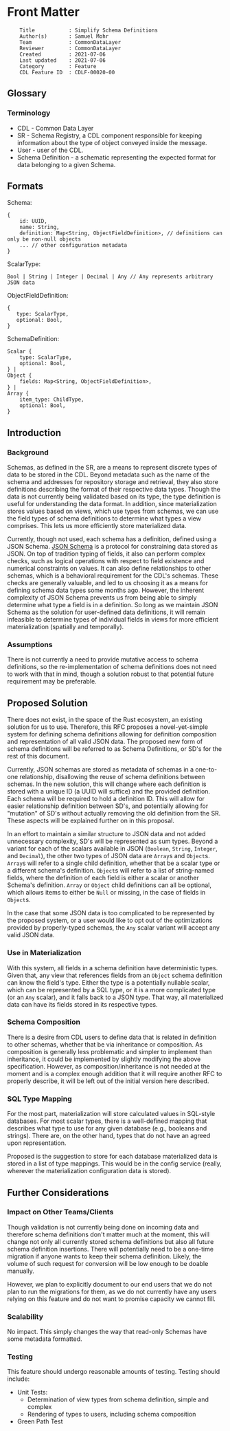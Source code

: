 # Front Matter

```
    Title           : Simplify Schema Definitions
    Author(s)       : Samuel Mohr
    Team            : CommonDataLayer
    Reviewer        : CommonDataLayer
    Created         : 2021-07-06
    Last updated    : 2021-07-06
    Category        : Feature
    CDL Feature ID  : CDLF-00020-00
```

## Glossary

### Terminology
* CDL - Common Data Layer
* SR - Schema Registry, a CDL component responsible for keeping information about the type of object conveyed inside the message.
* User - user of the CDL.
* Schema Definition - a schematic representing the expected format for data belonging to a given Schema.

## Formats
Schema:
```
{
    id: UUID,
    name: String,
    definition: Map<String, ObjectFieldDefinition>, // definitions can only be non-null objects
    ... // other configuration metadata
}
```

ScalarType:
```
Bool | String | Integer | Decimal | Any // Any represents arbitrary JSON data
```

ObjectFieldDefinition:
```
{
   type: ScalarType,
   optional: Bool,
}
```

SchemaDefinition:
```
Scalar {
    type: ScalarType,
    optional: Bool,
} |
Object {
    fields: Map<String, ObjectFieldDefinition>,
} |
Array {
    item_type: ChildType,
    optional: Bool,
}
```

## Introduction

### Background
Schemas, as defined in the SR, are a means to represent discrete types of data to be stored in the CDL.
Beyond metadata such as the name of the schema and addresses for repository storage and retrieval, they
also store definitions describing the format of their respective data types. Though the data is not currently
being validated based on its type, the type definition is useful for understanding the data format. In addition,
since materialization stores values based on views, which use types from schemas, we can use the field types
of schema definitions to determine what types a view comprises. This lets us more efficiently store materialized
data.

Currently, though not used, each schema has a definition, defined using a JSON Schema. [JSON Schema][JSON Schema]
is a protocol for constraining data stored as JSON. On top of tradition typing of fields, it also can perform
complex checks, such as logical operations with respect to field existence and numerical constraints on values.
It can also define relationships to other schemas, which is a behavioral requirement for the CDL's schemas. These
checks are generally valuable, and led to us choosing it as a means for defining schema data types some months
ago. However, the inherent complexity of JSON Schema prevents us from being able to simply determine what type a
field is in a definition. So long as we maintain JSON Schema as the solution for user-defined data definitions,
it will remain infeasible to determine types of individual fields in views for more efficient materialization
(spatially and temporally).

### Assumptions
There is not currently a need to provide mutative access to schema definitions, so the re-implementation of schema
definitions does not need to work with that in mind, though a solution robust to that potential future requirement
may be preferable.

## Proposed Solution
There does not exist, in the space of the Rust ecosystem, an existing solution for us to use. Therefore, this
RFC proposes a novel-yet-simple system for defining schema definitions allowing for definition composition and
representation of all valid JSON data. The proposed new form of schema definitions will be referred to as
Schema Definitions, or SD's for the rest of this document.

Currently, JSON schemas are stored as metadata of schemas in a one-to-one relationship, disallowing the reuse
of schema definitions between schemas. In the new solution, this will change where each definition is stored
with a unique ID (a UUID will suffice) and the provided definition. Each schema will be required to hold a
definition ID. This will allow for easier relationship definition between SD's, and potentially allowing for
"mutation" of SD's without actually removing the old definition from the SR. These aspects will be explained
further on in this proposal.

In an effort to maintain a similar structure to JSON data and not added unnecessary complexity, SD's will be
represented as sum types. Beyond a variant for each of the scalars available in JSON (`Boolean`, `String`,
`Integer`, and `Decimal`), the other two types of JSON data are `Array`s and `Object`s. `Array`s will refer
to a single child definition, whether that be a scalar type or a different schema's definition. `Object`s will
refer to a list of string-named fields, where the definition of each field is either a scalar or another Schema's
definition. `Array` or `Object` child definitions can all be optional, which allows items to either be `Null`
or missing, in the case of fields in `Object`s.

In the case that some JSON data is too complicated to be represented by the proposed system, or a user would like
to opt out of the optimizations provided by properly-typed schemas, the `Any` scalar variant will accept any valid
JSON data.

### Use in Materialization
With this system, all fields in a schema definition have deterministic types. Given that, any view that references
fields from an `Object` schema definition can know the field's type. Either the type is a potentially nullable scalar,
which can be represented by a SQL type, or it is a more complicated type (or an `Any` scalar), and it falls back to
a JSON type. That way, all materialized data can have its fields stored in its respective types.

### Schema Composition
There is a desire from CDL users to define data that is related in definition to other schemas, whether that be
via inheritance or composition. As composition is generally less problematic and simpler to implement than
inheritance, it could be implemented by slightly modifying the above specification. However, as composition/inheritance
is not needed at the moment and is a complex enough addition that it will require another RFC to properly describe,
it will be left out of the initial version here described.

### SQL Type Mapping
For the most part, materialization will store calculated values in SQL-style databases. For most scalar types, there
is a well-defined mapping that describes what type to use for any given database (e.g., booleans and strings). There
are, on the other hand, types that do not have an agreed upon representation.

Proposed is the suggestion to store for each database materialized data is stored in a list of type mappings. This
would be in the config service (really, wherever the materialization configuration data is stored).

## Further Considerations

### Impact on Other Teams/Clients
Though validation is not currently being done on incoming data and therefore schema definitions don't matter
much at the moment, this will change not only all currently stored schema definitions but also all future schema
definition insertions. There will potentially need to be a one-time migration if anyone wants to keep their
schema definition. Likely, the volume of such request for conversion will be low enough to be doable manually.

However, we plan to explicitly document to our end users that we do not plan to run the migrations for them, as
we do not currently have any users relying on this feature and do not want to promise capacity we cannot fill.

### Scalability
No impact. This simply changes the way that read-only Schemas have some metadata formatted.

### Testing
This feature should undergo reasonable amounts of testing. Testing should include:

* Unit Tests:
    * Determination of view types from schema definition, simple and complex
    * Rendering of types to users, including schema composition
* Green Path Test


[JSON Schema]: https://json-schema.org/
